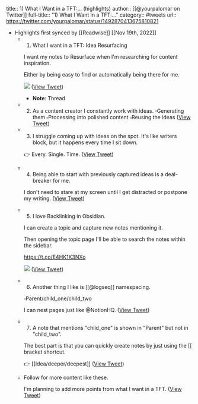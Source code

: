 title:: 1) What I Want in a TFT:... (highlights)
author:: [[@yourpalomar on Twitter]]
full-title:: "1) What I Want in a TFT:..."
category:: #tweets
url:: https://twitter.com/yourpalomar/status/1492870413675810821

- Highlights first synced by [[Readwise]] [[Nov 19th, 2022]]
	- 1) What I want in a TFT: Idea Resurfacing 
	  
	  I want my notes to Resurface when I'm researching for content inspiration. 
	  
	  Either by being easy to find or automatically being there for me. 
	  
	  ![](https://pbs.twimg.com/media/FLe9uqMXoAUICcJ.jpg) ([View Tweet](https://twitter.com/yourpalomar/status/1492870413675810821))
		- **Note**: Thread
	- 2) As a content creator I constantly work with ideas. 
	  ▫️Generating them
	  ▫️Processing into polished content
	  ▫️Reusing the ideas ([View Tweet](https://twitter.com/yourpalomar/status/1492870416041402372))
	- 3) I struggle coming up with ideas on the spot. It's like writers block, but it happens every time I sit down. 
	  
	  👉 Every. Single. Time. ([View Tweet](https://twitter.com/yourpalomar/status/1492870419250135041))
	- 4) Being able to start with previously captured ideas is a deal-breaker for me.
	  
	  I don't need to stare at my screen until I get distracted or postpone my writing. ([View Tweet](https://twitter.com/yourpalomar/status/1492870421485662213))
	- 5) I love Backlinking in Obsidian. 
	  
	  I can create a topic and capture new notes mentioning it. 
	  
	  Then opening the topic page I'll be able to search the notes within the sidebar. 
	  
	  https://t.co/E4HK1K3NXo 
	  
	  ![](https://pbs.twimg.com/media/FLe9vdsXwA0IpWj.png) ([View Tweet](https://twitter.com/yourpalomar/status/1492870431505887240))
	- 6) Another thing I like is [[@logseq]] namespacing. 
	  
	  ▫️Parent/child_one/child_two
	  
	  I can nest pages just like @NotionHQ. ([View Tweet](https://twitter.com/yourpalomar/status/1492870436929130497))
	- 7) A note that mentions "child_one" is shown in "Parent" but not in "child_two".
	  
	  The best part is that you can quickly create notes by just using the [[ bracket shortcut.
	  
	  👉 [[Idea/deeper/deepest]] ([View Tweet](https://twitter.com/yourpalomar/status/1492870439105929220))
	- Follow for more content like these. 
	  
	  I'm planning to add more points from what I want in a TFT. ([View Tweet](https://twitter.com/yourpalomar/status/1493095375577698308))